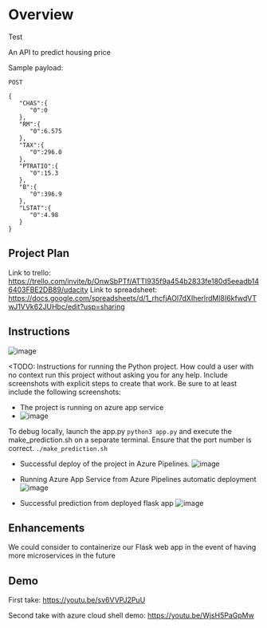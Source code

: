 # Overview

Test

An API to predict housing price

Sample payload:
```
POST

{
   "CHAS":{
      "0":0
   },
   "RM":{
      "0":6.575
   },
   "TAX":{
      "0":296.0
   },
   "PTRATIO":{
      "0":15.3
   },
   "B":{
      "0":396.9
   },
   "LSTAT":{
      "0":4.98
   }
}
```

## Project Plan
Link to trello: https://trello.com/invite/b/OnwSbPTf/ATTI935f9a454b2833fe180d5eeadb146403FBE2DB89/udacity
Link to spreadsheet: https://docs.google.com/spreadsheets/d/1_rhcfjAOl7dXIherlrdMl8I6kfwdVTwJ1VVk62JUHbc/edit?usp=sharing

## Instructions

![image](https://user-images.githubusercontent.com/32730247/220159120-86ea9242-9186-4d0b-906a-2c6aaad57e6f.png)

<TODO:  Instructions for running the Python project.  How could a user with no context run this project without asking you for any help.  Include screenshots with explicit steps to create that work. Be sure to at least include the following screenshots:

* The project is running on azure app service
* ![image](https://user-images.githubusercontent.com/32730247/220159471-1e85231b-fbe5-4337-b327-b939df9e1b5a.png)

To debug locally, launch the app.py
```python3 app.py```
and execute the make_prediction.sh on a separate terminal. Ensure that the port number is correct.
```./make_prediction.sh```

* Successful deploy of the project in Azure Pipelines.
![image](https://user-images.githubusercontent.com/32730247/220160077-662a9c76-0cb2-43ec-bc1e-272756bc5da1.png)

* Running Azure App Service from Azure Pipelines automatic deployment
![image](https://user-images.githubusercontent.com/32730247/220160157-b8bad8b4-e89b-485f-a478-12845c188edf.png)

* Successful prediction from deployed flask app
![image](https://user-images.githubusercontent.com/32730247/220160216-12983024-3c34-49db-b469-8339d6e8d8a0.png)

## Enhancements

We could consider to containerize our Flask web app in the event of having more microservices in the future

## Demo 
First take:
https://youtu.be/sv6VVPJ2PuU

Second take with azure cloud shell demo:
https://youtu.be/WjsH5PaGpMw
